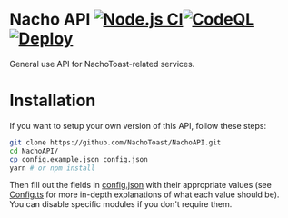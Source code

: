 # Nacho API [![Node.js CI](https://github.com/NachoToast/NachoAPI/actions/workflows/node.js.yml/badge.svg)](https://github.com/NachoToast/NachoAPI/actions/workflows/node.js.yml)[![CodeQL](https://github.com/NachoToast/NachoAPI/actions/workflows/codeql-analysis.yml/badge.svg)](https://github.com/NachoToast/NachoAPI/actions/workflows/codeql-analysis.yml)[![Deploy](https://github.com/NachoToast/NachoAPI/actions/workflows/deploy.yml/badge.svg)](https://github.com/NachoToast/NachoAPI/actions/workflows/deploy.yml)

General use API for NachoToast-related services.

# Installation

If you want to setup your own version of this API, follow these steps:

```sh
git clone https://github.com/NachoToast/NachoAPI.git
cd NachoAPI/
cp config.example.json config.json
yarn # or npm install
```

Then fill out the fields in [config.json](./config.json) with their appropriate values (see [Config.ts](./src/@types/Config.ts) for more in-depth explanations of what each value should be). You can disable specific modules if you don't require them.
